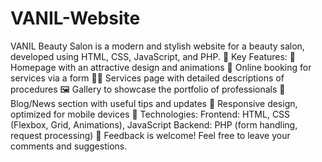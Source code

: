 # VANIL-Website
VANIL Beauty Salon is a modern and stylish website for a beauty salon, developed using HTML, CSS, JavaScript, and PHP.
🔹 Key Features:
📌 Homepage with an attractive design and animations
📅 Online booking for services via a form
💇‍♀️ Services page with detailed descriptions of procedures
🖼️ Gallery to showcase the portfolio of professionals
📢 Blog/News section with useful tips and updates
📲 Responsive design, optimized for mobile devices
🔧 Technologies:
Frontend: HTML, CSS (Flexbox, Grid, Animations), JavaScript
Backend: PHP (form handling, request processing)
🚀 Feedback is welcome! Feel free to leave your comments and suggestions.

